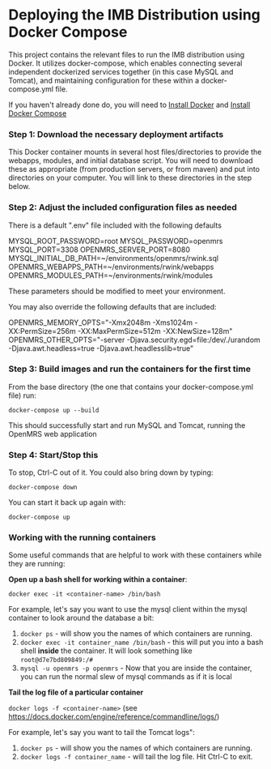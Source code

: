 # Deploying the IMB Distribution using Docker Compose

This project contains the relevant files to run the IMB distribution using Docker.  It utilizes docker-compose, which enables connecting several independent
dockerized services together (in this case MySQL and Tomcat), and maintaining configuration for these within a docker-compose.yml file.

If you haven't already done do, you will need to [Install Docker](https://docs.docker.com/) and [Install Docker Compose](https://docs.docker.com/compose/)

### Step 1:  Download the necessary deployment artifacts

This Docker container mounts in several host files/directories to provide the webapps, modules, and initial database script.
You will need to download these as appropriate (from production servers, or from maven) and put into directories on your
computer.  You will link to these directories in the step below.

### Step 2:  Adjust the included configuration files as needed

There is a default ".env" file included with the following defaults

MYSQL_ROOT_PASSWORD=root
MYSQL_PASSWORD=openmrs
MYSQL_PORT=3308
OPENMRS_SERVER_PORT=8080
MYSQL_INITIAL_DB_PATH=~/environments/openmrs/rwink.sql
OPENMRS_WEBAPPS_PATH=~/environments/rwink/webapps
OPENMRS_MODULES_PATH=~/environments/rwink/modules

These parameters should be modified to meet your environment.

You may also override the following defaults that are included:

OPENMRS_MEMORY_OPTS="-Xmx2048m -Xms1024m -XX:PermSize=256m -XX:MaxPermSize=512m -XX:NewSize=128m"
OPENMRS_OTHER_OPTS="-server -Djava.security.egd=file:/dev/./urandom -Djava.awt.headless=true -Djava.awt.headlesslib=true"

### Step 3:  Build images and run the containers for the first time

From the base directory (the one that contains your docker-compose.yml file) run:

`docker-compose up --build`

This should successfully start and run MySQL and Tomcat, running the OpenMRS web application

### Step 4:  Start/Stop this

To stop, Ctrl-C out of it.  You could also bring down by typing:

`docker-compose down`

You can start it back up again with:

`docker-compose up`


### Working with the running containers

Some useful commands that are helpful to work with these containers while they are running:

**Open up a bash shell for working within a container**: 

`docker exec -it <container-name> /bin/bash`

For example, let's say you want to use the mysql client within the mysql container to look around the database a bit:

1. `docker ps` - will show you the names of which containers are running.
2. `docker exec -it container_name /bin/bash` - this will put you into a bash shell __inside__ the container.  It will look something like `root@d7e7bd809849:/#`
3. `mysql -u openmrs -p openmrs` - Now that you are inside the container, you can run the normal slew of mysql commands as if it is local

**Tail the log file of a particular container**

`docker logs -f <container-name>` (see https://docs.docker.com/engine/reference/commandline/logs/)

For example, let's say you want to tail the Tomcat logs":

1. `docker ps` - will show you the names of which containers are running.
2. `docker logs -f container_name` - will tail the log file.  Hit Ctrl-C to exit.
